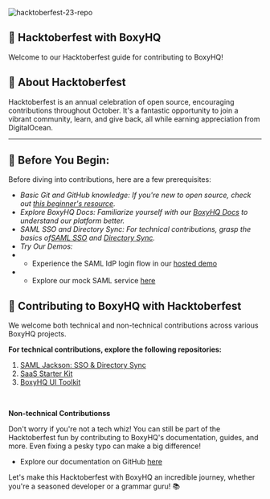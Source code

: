 

![hacktoberfest-23-repo](https://github.com/boxyhq/hacktoberfest-23/assets/66887028/31a42913-60c6-4635-9479-6e6fdbbac51a)

##  🚀 Hacktoberfest with BoxyHQ
Welcome to our Hacktoberfest guide for contributing to BoxyHQ!



## 🌟 About Hacktoberfest
Hacktoberfest is an annual celebration of open source, encouraging contributions throughout October. It's a fantastic opportunity to join a vibrant community, learn, and give back, all while earning appreciation from DigitalOcean.

________

## 🌟 Before You Begin:

Before diving into contributions, here are a few prerequisites:

- *Basic Git and GitHub knowledge: If you're new to open source, check out [this beginner's resource](https://hacktoberfest.com/participation/#beginner-resources).*
- *Explore BoxyHQ Docs: Familiarize yourself with our [BoxyHQ Docs](https://boxyhq.com/docs/) to understand our platform better.*
- *SAML SSO and Directory Sync: For technical contributions, grasp the basics of[SAML SSO](https://boxyhq.com/docs/jackson/overview) and [Directory Sync](https://boxyhq.com/docs/directory-sync/overview).*
- *Try Our Demos:*
- - Experience the SAML IdP login flow in our  [hosted demo](https://saml-demo.boxyhq.com)
- - Explore our mock SAML service [here](https://mocksaml.com)


## 🌟 Contributing to BoxyHQ with Hacktoberfest

We welcome both technical and non-technical contributions across various BoxyHQ projects.

**For technical contributions, explore the following repositories:**

1. [SAML Jackson: SSO & Directory Sync](https://github.com/boxyhq/jackson)
2. [SaaS Starter Kit](https://github.com/boxyhq/saas-starter-kit)
3. [BoxyHQ UI Toolkit](https://github.com/boxyhq/ui)

<br>

**Non-technical Contributionss**

Don't worry if you're not a tech whiz! You can still be part of the Hacktoberfest fun by contributing to BoxyHQ's documentation, guides, and more. Even fixing a pesky typo can make a big difference!

- Explore our documentation on GitHub [here](https://github.com/boxyhq/website/tree/main/docs)

Let's make this Hacktoberfest with BoxyHQ an incredible journey, whether you're a seasoned developer or a grammar guru! 📚
